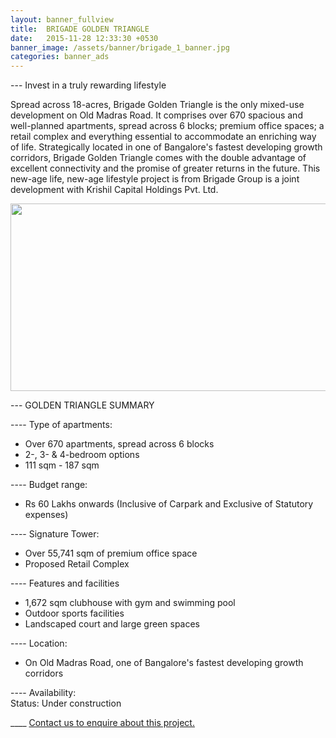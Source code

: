 ```yaml
---
layout: banner_fullview
title:  BRIGADE GOLDEN TRIANGLE
date:   2015-11-28 12:33:30 +0530
banner_image: /assets/banner/brigade_1_banner.jpg
categories: banner_ads
---
```


--- Invest in a truly rewarding lifestyle

Spread across 18-acres, Brigade Golden Triangle is the only mixed-use development on Old Madras Road. It comprises over 670 spacious and well-planned apartments, spread across 6 blocks; premium office spaces; a retail complex and everything essential to accommodate an enriching way of life.
Strategically located in one of Bangalore's fastest developing growth corridors, Brigade Golden Triangle comes with the double advantage of excellent connectivity and the promise of greater returns in the future. This new-age life, new-age lifestyle project is from Brigade Group is a joint development with Krishil Capital Holdings Pvt. Ltd.


<img src="{{ site.baseurl }}/assets/projects/brigade_golden_triangle/bgt_cover.tiff" class="PageImage" width="600px" height="300px">

--- GOLDEN TRIANGLE SUMMARY

---- Type of apartments:
* Over 670 apartments, spread across 6 blocks
* 2-, 3- & 4-bedroom options
* 111 sqm - 187 sqm

---- Budget range:
* Rs 60 Lakhs onwards (Inclusive of Carpark and Exclusive of Statutory expenses)

---- Signature Tower:
* Over 55,741 sqm of premium office space
* Proposed Retail Complex

---- Features and facilities
* 1,672 sqm clubhouse with gym and swimming pool
* Outdoor sports facilities
* Landscaped court and large green spaces

---- Location:
* On Old Madras Road, one of Bangalore's fastest developing growth corridors

---- Availability:  
Status: Under construction

____ <a href="{{ site.baseurl }}/contactus"> Contact us to enquire about this project. </a>